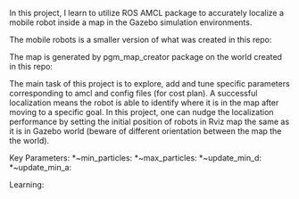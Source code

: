 In this project, I learn to utilize ROS AMCL package to accurately localize a mobile robot inside a map in the Gazebo simulation environments.

The mobile robots is a smaller version of what was created in this repo:

The map is generated by pgm_map_creator package on the world created in this repo:

The main task of this project is to explore, add and tune specific parameters corresponding to amcl and config files (for cost plan). A successful localization means the robot is able to identify where it is in the map after moving to a specific goal. In this project, one can nudge the localization performance by setting the initial position of robots in Rviz map the same as it is in Gazebo world (beware of different orientation between the map the the world).

Key Parameters:
*~min_particles:
*~max_particles:
*~update_min_d:
*~update_min_a:



Learning:
